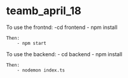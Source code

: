 # teamb_april_18


To use the frontnd:
    -cd frontend
    - npm install

    Then:
        - npm start




To use the backend:
    - cd backend
    - npm install

    Then:
        - nodemon index.ts
